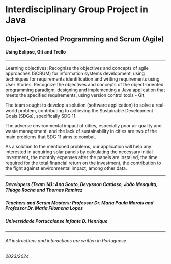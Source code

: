 # Interdisciplinary Group Project in Java

## Object-Oriented Programming and Scrum (Agile)

#### Using Eclipse, Git and Trello

***

Learning objectives: Recognize the objectives and concepts of agile approaches (SCRUM) for information systems development, using techniques for requirements identification and writing requirements using User Stories.
Recognize the objectives and concepts of the object-oriented programming paradigm, designing and implementing a Java application that meets the specified requirements, using version control tools - Git.

The team sought to develop a solution (software application) to solve a real-world problem, contributing to achieving the Sustainable Development Goals (SDGs), specifically SDG 11.

The adverse environmental impact of cities, especially poor air quality and waste management, and the lack of sustainability in cities are two of the main problems that SDG 11 aims to combat.

As a solution to the mentioned problems, our application will help any interested in acquiring solar panels by calculating the necessary initial investment, the monthly expenses after the panels are installed, the time required for the total financial return on the investment, the contribution to the fight against environmental impact, among other data.

***

##### Developers (Team 14): Ana Souto, Devysson Cardoso, João Mesquita, Thiago Rocha and Thomas Ramírez

##### Teachers and Scrum Masters: Professor Dr. Maria Paula Morais and Professor Dr. Maria Filomena Lopes

##### Universidade Portucalense Infante D. Henrique

***

###### All instructions and interactions are written in Portuguese.

###### 2023/2024
